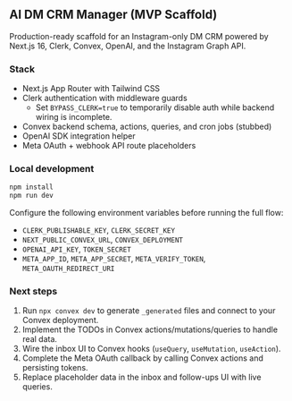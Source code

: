 ## AI DM CRM Manager (MVP Scaffold)

Production-ready scaffold for an Instagram-only DM CRM powered by Next.js 16, Clerk, Convex, OpenAI, and the Instagram Graph API.

### Stack

- Next.js App Router with Tailwind CSS
- Clerk authentication with middleware guards
  - Set `BYPASS_CLERK=true` to temporarily disable auth while backend wiring is incomplete.
- Convex backend schema, actions, queries, and cron jobs (stubbed)
- OpenAI SDK integration helper
- Meta OAuth + webhook API route placeholders

### Local development

```bash
npm install
npm run dev
```

Configure the following environment variables before running the full flow:

- `CLERK_PUBLISHABLE_KEY`, `CLERK_SECRET_KEY`
- `NEXT_PUBLIC_CONVEX_URL`, `CONVEX_DEPLOYMENT`
- `OPENAI_API_KEY`, `TOKEN_SECRET`
- `META_APP_ID`, `META_APP_SECRET`, `META_VERIFY_TOKEN`, `META_OAUTH_REDIRECT_URI`

### Next steps

1. Run `npx convex dev` to generate `_generated` files and connect to your Convex deployment.
2. Implement the TODOs in Convex actions/mutations/queries to handle real data.
3. Wire the inbox UI to Convex hooks (`useQuery`, `useMutation`, `useAction`).
4. Complete the Meta OAuth callback by calling Convex actions and persisting tokens.
5. Replace placeholder data in the inbox and follow-ups UI with live queries.
